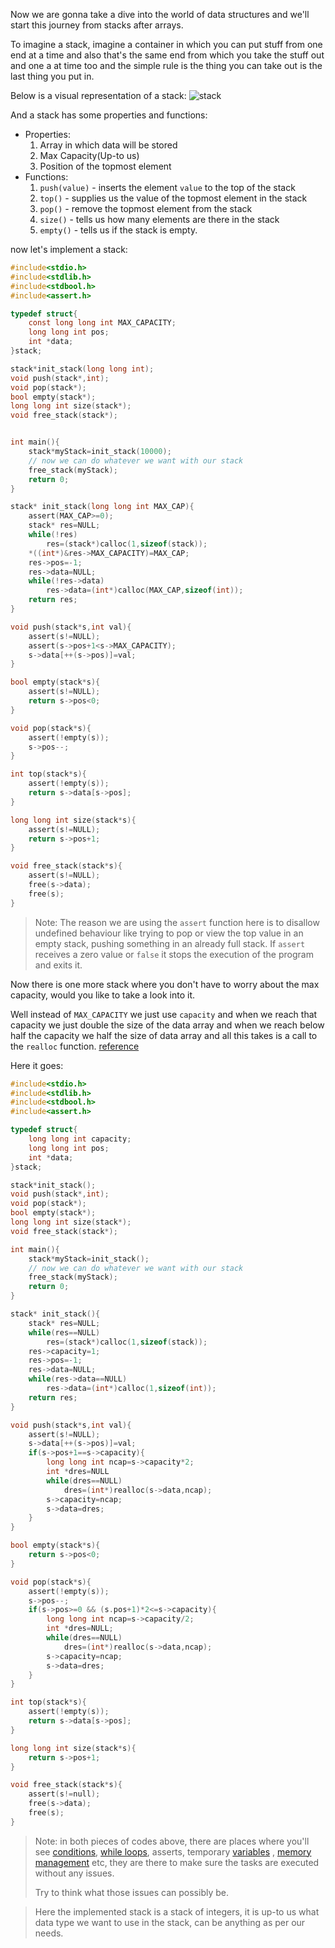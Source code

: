 Now we are gonna take a dive into the world of data structures and we'll start this journey from stacks after arrays.

To imagine a stack, imagine a container in which you can put stuff from one end at a time and also that's the same end from which you take the stuff out and one a at time too and the simple rule is the thing you can take out is the last thing you put in.

Below is a visual representation of a stack:
![stack](../Diagrams/stack.svg)

And a stack has some properties and functions:
- Properties:
	1. Array in which data will be stored
	2. Max Capacity(Up-to us)
	3. Position of the topmost element
- Functions:
	1. `push(value)` - inserts the element `value` to the top of the stack
	2. `top()` - supplies us the value of the topmost element in the stack
	3. `pop()` - remove the topmost element from the stack
	4. `size()` - tells us how many elements are there in the stack
	5. `empty()` - tells us if the stack is empty.


now let's implement a stack:

```c
#include<stdio.h>
#include<stdlib.h>
#include<stdbool.h>
#include<assert.h>

typedef struct{
	const long long int MAX_CAPACITY;
	long long int pos;
	int *data;
}stack;

stack*init_stack(long long int);
void push(stack*,int);
void pop(stack*);
bool empty(stack*);
long long int size(stack*);
void free_stack(stack*);


int main(){
	stack*myStack=init_stack(10000);
	// now we can do whatever we want with our stack
	free_stack(myStack);
	return 0;
}

stack* init_stack(long long int MAX_CAP){
	assert(MAX_CAP>=0);
	stack* res=NULL;
	while(!res)
		res=(stack*)calloc(1,sizeof(stack));
	*((int*)&res->MAX_CAPACITY)=MAX_CAP;
	res->pos=-1;
	res->data=NULL;
	while(!res->data)
		res->data=(int*)calloc(MAX_CAP,sizeof(int));
	return res;
}

void push(stack*s,int val){
	assert(s!=NULL);
	assert(s->pos+1<s->MAX_CAPACITY);
	s->data[++(s->pos)]=val;
}

bool empty(stack*s){
	assert(s!=NULL);
	return s->pos<0;
}

void pop(stack*s){
	assert(!empty(s));
	s->pos--;
}

int top(stack*s){
	assert(!empty(s));
	return s->data[s->pos];
}

long long int size(stack*s){
	assert(s!=NULL);
	return s->pos+1;
}

void free_stack(stack*s){
	assert(s!=NULL);
	free(s->data);
	free(s);
}
```

> Note: The reason we are using the `assert` function here is to disallow undefined behaviour like trying to pop or view the top value in an empty stack, pushing something in an already full stack. If `assert` receives a zero value or `false` it stops the execution of the program and exits it.

Now there is one more stack where you don't have to worry about the max capacity, would you like to take a look into it.

Well instead of `MAX_CAPACITY` we just use `capacity` and when we reach that capacity we just double the size of the data array and when we reach below half the capacity we half the size of data array and all this takes is a call to the `realloc` function. [reference](../Topics/index_memory.md)

Here it goes:

```c
#include<stdio.h>
#include<stdlib.h>
#include<stdbool.h>
#include<assert.h>

typedef struct{
	long long int capacity;
	long long int pos;
	int *data;
}stack;

stack*init_stack();
void push(stack*,int);
void pop(stack*);
bool empty(stack*);
long long int size(stack*);
void free_stack(stack*);

int main(){
	stack*myStack=init_stack();
	// now we can do whatever we want with our stack
	free_stack(myStack);
	return 0;
}

stack* init_stack(){
	stack* res=NULL;
	while(res==NULL)
		res=(stack*)calloc(1,sizeof(stack));
	res->capacity=1;
	res->pos=-1;
	res->data=NULL;
	while(res->data==NULL)
		res->data=(int*)calloc(1,sizeof(int));
	return res;
}

void push(stack*s,int val){
	assert(s!=NULL);
	s->data[++(s->pos)]=val;
	if(s->pos+1==s->capacity){
		long long int ncap=s->capacity*2;
		int *dres=NULL
		while(dres==NULL)
			dres=(int*)realloc(s->data,ncap);
		s->capacity=ncap;
		s->data=dres;
	}
}

bool empty(stack*s){
	return s->pos<0;
}

void pop(stack*s){
	assert(!empty(s));
	s->pos--;
	if(s->pos>=0 && (s.pos+1)*2<=s->capacity){
		long long int ncap=s->capacity/2;
		int *dres=NULL;
		while(dres==NULL)
			dres=(int*)realloc(s->data,ncap);
		s->capacity=ncap;
		s->data=dres;
	}
}

int top(stack*s){
	assert(!empty(s));
	return s->data[s->pos];
}

long long int size(stack*s){
	return s->pos+1;
}

void free_stack(stack*s){
	assert(s!=null);
	free(s->data);
	free(s);
}
```

> Note: in both pieces of codes above, there are places where you'll see [conditions](../Control_Flow/cf_if_else.md), [while loops](../Control_Flow/cf_loops.md), asserts, temporary [variables](../Topics/index_variables.md) , [memory management](../Topics/index_memory.md) etc, they are there to make sure the tasks are executed without any issues.
> 
> Try to think what those issues can possibly be.

> Here the implemented stack is a stack of integers, it is up-to us what data type we want to use in the stack, can be anything as per our needs.
